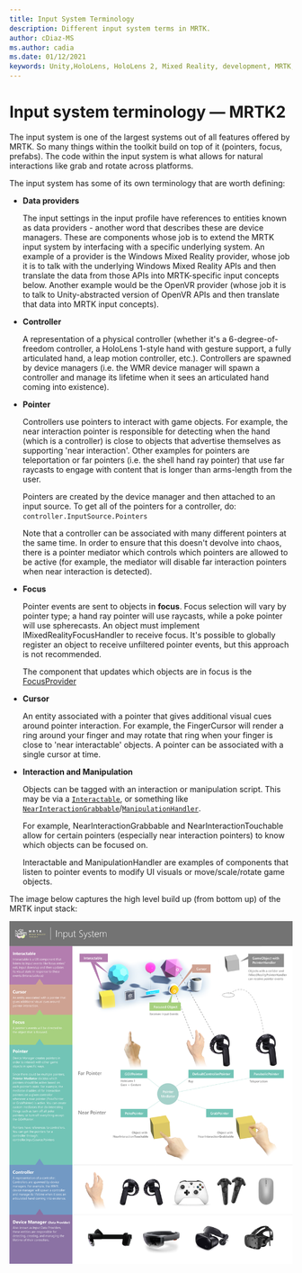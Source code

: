 ```yaml
---
title: Input System Terminology
description: Different input system terms in MRTK.
author: cDiaz-MS
ms.author: cadia
ms.date: 01/12/2021
keywords: Unity,HoloLens, HoloLens 2, Mixed Reality, development, MRTK, Input,
---
```


# Input system terminology &#8212; MRTK2

The input system is one of the largest systems out of all features offered by MRTK.
So many things within the toolkit build on top of it (pointers, focus, prefabs). The code within the input
system is what allows for natural interactions like grab and rotate across platforms.

The input system has some of its own terminology that are worth defining:

- **Data providers**

    The input settings in the input profile have references to entities known as data providers - another word
    that describes these are device managers. These are components whose job is to extend the MRTK input system
    by interfacing with a specific underlying system. An example of a provider is the Windows Mixed Reality provider,
    whose job it is to talk with the underlying Windows Mixed Reality APIs and then translate the data from
    those APIs into MRTK-specific input concepts below. Another example would be the OpenVR provider (whose job it
    is to talk to Unity-abstracted version of OpenVR APIs and then translate that data into MRTK input concepts).

- **Controller**

    A representation of a physical controller (whether it's a 6-degree-of-freedom controller, a HoloLens 1-style
    hand with gesture support, a fully articulated hand, a leap motion controller, etc.). Controllers are spawned
    by device managers (i.e. the WMR device manager will spawn a controller and manage its lifetime when it sees an
    articulated hand coming into existence).

- **Pointer**

    Controllers use pointers to interact with game objects. For example, the near interaction pointer is
    responsible for detecting when the hand (which is a controller) is close to objects that advertise
    themselves as supporting 'near interaction'. Other examples for pointers are teleportation or far
    pointers (i.e. the shell hand ray pointer) that use far raycasts to engage with content that is
    longer than arms-length from the user.

    Pointers are created by the device manager and then attached to an input source. To get all of the
    pointers for a controller, do: `controller.InputSource.Pointers`

    Note that a controller can be associated with many different pointers at the same time. In order
    to ensure that this doesn't devolve into chaos, there is a pointer mediator which controls which
    pointers are allowed to be active (for example, the mediator will disable far interaction pointers
    when near interaction is detected).

- **Focus**

    Pointer events are sent to objects in **focus**. Focus selection will vary by pointer type; a hand ray
    pointer will use raycasts, while a poke pointer will use spherecasts. An object must implement
    IMixedRealityFocusHandler to receive focus. It's possible to globally register an object to receive
    unfiltered pointer events, but this approach is not recommended.

    The component that updates which objects are in focus is the [FocusProvider](xref:Microsoft.MixedReality.Toolkit.Input.FocusProvider?view=mixed-reality-toolkit-unity-2019-dotnet-2.8.0&preserve-view=true)

- **Cursor**

    An entity associated with a pointer that gives additional visual cues around pointer interaction. For example,
    the FingerCursor will render a ring around your finger and may rotate that ring when your finger is close to
    'near interactable' objects. A pointer can be associated with a single cursor at time.

- **Interaction and Manipulation**

    Objects can be tagged with an interaction or manipulation script. This may be via a [`Interactable`](xref:Microsoft.MixedReality.Toolkit.UI.Interactable?view=mixed-reality-toolkit-unity-2019-dotnet-2.8.0&preserve-view=true), or something like
    [`NearInteractionGrabbable`](xref:Microsoft.MixedReality.Toolkit.Input.NearInteractionGrabbable?view=mixed-reality-toolkit-unity-2019-dotnet-2.8.0&preserve-view=true)/[`ManipulationHandler`](xref:Microsoft.MixedReality.Toolkit.UI.ManipulationHandler?view=mixed-reality-toolkit-unity-2019-dotnet-2.8.0&preserve-view=true).

    For example, NearInteractionGrabbable and NearInteractionTouchable allow for certain pointers (especially
    near interaction pointers) to know which objects can be focused on.

    Interactable and ManipulationHandler are examples of components that listen to pointer events to modify
    UI visuals or move/scale/rotate game objects.

The image below captures the high level build up (from bottom up) of the MRTK input stack:

![Input System Diagram](../features/images/input/MRTK_InputSystem.png)
